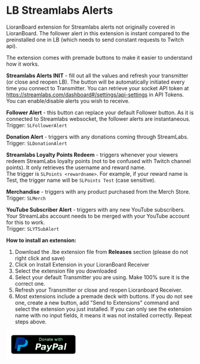 # LB Streamlabs Alerts
 LioranBoard extension for Streamlabs alerts not originally covered in LioranBoard. The follower alert in this extension is instant compared to the preinstalled one in LB (which needs to send constant requests to Twitch api).        

The extension comes with premade buttons to make it easier to understand how it works.    

**Streamlabs Alerts INIT** - fill out all the values and refresh your transmitter (or close and reopen LB). The button will be automatically initiated every time you connect to Transmitter. You can retrieve your socket API token at https://streamlabs.com/dashboard#/settings/api-settings  in API Tokens. You can enable/disable alerts you wish to receive.

**Follower Alert** - this button can replace your default Follower button. As it is connected to Streamlabs websocket, the follower alerts are instantaneous.     
Trigger: `SLFollowerAlert`

**Donation Alert** - triggers with any donations coming through StreamLabs.     
Trigger: `SLDonationAlert`  

**Streamlabs Loyalty Points Redeem** - triggers whenever your viewers redeem StreamLabs loyalty points (not to be confused with Twitch channel points). It only retrieves the username and reward name.      
The trigger is `SLPoints <rewardname>`. For example, if your reward name is Test, the trigger name will be `SLPoints Test` (case sensitive).

**Merchandise** - triggers with any product purchased from the Merch Store.      
Trigger: `SLMerch`

**YouTube Subscriber Alert** - triggers with any new YouTube subscribers. Your StreamLabs account needs to be merged with your YouTube account for this to work.       
Trigger: `SLYTSubAlert`


**How to install an extension:**
1. Download the .lbe extension file from **Releases** section (please do not right click and save) 
2. Click on Install Extension in your LioranBoard Receiver
3. Select the extension file you downloaded 
4. Select your default Transmitter you are using. Make 100% sure it is the correct one. 
5. Refresh your Transmitter or close and reopen Lioranboard Receiver. 
6. Most extensions include a premade deck with buttons. If you do not see one, create a new button, add "Send to Extensions" command and select the extension you just installed. If you can only see the extension name with no input fields, it means it was not installed correctly. Repeat steps above.    

[![](https://github.com/christinna9031/LioranBoard-Files/blob/main/img/paypal.png?raw=true)](https://www.paypal.com/cgi-bin/webscr?cmd=_s-xclick&hosted_button_id=3YWXYQE3HKWHQ)
